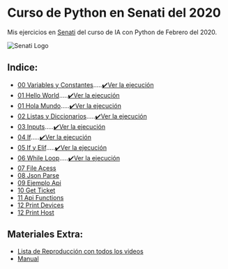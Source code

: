 # Curso de Python en Senati del 2020
Mis ejercicios en [Senati](https://www.senati.edu.pe) del curso de IA con Python de Febrero del 2020.

![Senati Logo](https://logosave.com/images/large/common/02/senati-vector-logo-download-free.png)

## Indice:
- [00 Variables y Constantes](./00_constante_variables.py).....[✔️Ver la ejecución](https://youtu.be/-fEj1b1mF3o)
- [01 Hello World](./01_hellow_world.py).....[✔️Ver la ejecución](https://youtu.be/WmkR96AoOGw)
- [01 Hola Mundo](./01_hola-mundo.py).....[✔️Ver la ejecución](https://youtu.be/pc5X8sxF5AI)
- [02 Listas y Diccionarios](./02_list_dicts.py ).....[✔️Ver la ejecución](https://youtu.be/CSjit9r4pi0)
- [03 Inputs](./03_personal-info.py ).....[✔️Ver la ejecución](https://youtu.be/dDyEu2fzxRI)
- [04 If](./04_if-notas.py ).....[✔️Ver la ejecución](https://youtu.be/tZKX-ieJbt4)
- [05 If y Elif](./05_if-elif-notas.py).....[✔️Ver la ejecución](https://youtu.be/aSpJ5EeKSdA)
- [06 While Loop](./06_while_loop.py ).....[✔️Ver la ejecución](https://youtu.be/IoosSIiw-I4)
- [07 File Acess](./07_file-access.py)
- [08 Json Parse](./08_json-parse.py )
- [09 Ejemplo Api](./09_Ejemplo_Api.py)
- [10 Get Ticket](./10_get_ticket.py)
- [11 Api Functions](./11_my_apic_em_functions.py)
- [12 Print Devices](./12_print_devices.py)
- [12 Print Host](./13_print_hosts.py)

## Materiales Extra:
- [Lista de Reproducción con todos los videos](https://youtube.com/playlist?list=PLsvkbx-s0U01cpvG2DP4GHTZ4eQaMfAvW)
- [Manual](https://docdro.id/llNhRUm)
